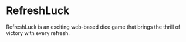 # RefreshLuck
RefreshLuck is an exciting web-based dice game that brings the thrill of victory with every refresh.
